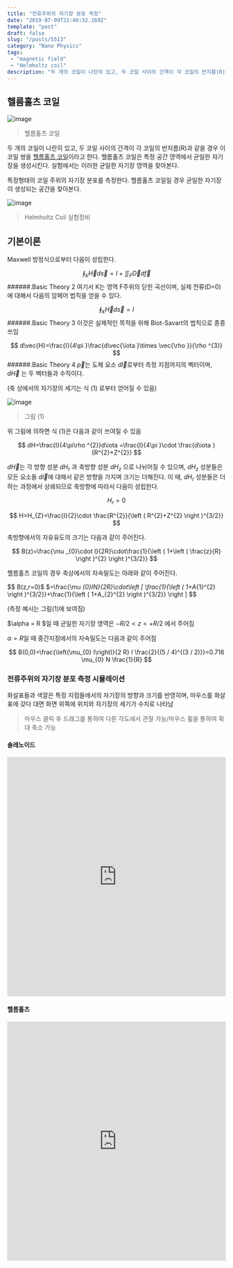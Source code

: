 ```yaml
---
title: "전류주위의 자기장 분포 측정"
date: "2019-07-09T22:40:32.169Z"
template: "post"
draft: false
slug: "/posts/5513"
category: "Nano Physics"
tags: 
 - "magnetic field"
 - "Helmholtz coil"
description: "두 개의 코일이 나란히 있고, 두 코일 사이의 간격이 각 코일의 반지름(R)과 같을 경우 이 코일 쌍을 헬름홀츠 코일이라고 한다. 헬름홀츠 코일은 특정 공간 영역에서 균일한 자기장을 생성시킨다. 실험에서는 이러한 균일한 자기장 영역을 찾아본다."
---
```


## 헬름홀츠 코일

![image](/media/POST/5513/0.jpg)
> 헬름홀츠 코일

두 개의 코일이 나란히 있고, 두 코일 사이의 간격이 각 코일의 반지름(R)과 같을 경우 이 코일 쌍을 [헬름홀츠 코일](https://ko.wikipedia.org/wiki/%ED%97%AC%EB%A6%84%ED%99%80%EC%B8%A0_%EC%BD%94%EC%9D%BC)이라고 한다. 헬름홀츠 코일은 특정 공간 영역에서 균일한 자기장을 생성시킨다. 실험에서는 이러한 균일한 자기장 영역을 찾아본다.

특정형태의 코일 주위의 자기장 분포를 측정한다. 헬름홀츠 코일일 경우 균일한 자기장이 생성되는 공간을 찾아본다.

![image](/media/POST/5513/1.jpg)
 >Helmholtz Coil 실험장비

## 기본이론
Maxwell 방정식으로부터 다음이 성립한다.

$$
\oint_{k}^{ }\vec{H}d\vec{s}=I+\iint_{F}^{ }\vec{D}d\vec{f}
$$
######.Basic Theory 2
여기서 K는 영역 F주위의 닫힌 곡선이며, 실제 전류(D=0)에 대해서 다음의 암페어 법칙을 얻을 수 있다.

$$
\oint_{k}^{ }\vec{H}d\vec{s}=I
$$
######.Basic Theory 3
이것은 실제적인 목적을 위해 Biot-Savart의 법칙으로 종종 쓰임

$$
d\vec{H}=\frac{I}{4\pi }\frac{d\vec{\iota }\times \vec{\rho }}{\rho ^{3}}
$$
######.Basic Theory 4
$\overrightarrow{p}$는 도체 요소 $d\overrightarrow{l}$로부터 측정 지점까지의 벡터이며, $d\overrightarrow{H}$ 는 두 벡터들과 수직이다.

(축 상에서의 자기장의 세기는 식 (1) 로부터 얻어질 수 있음)

![image](/media/POST/5513/2.jpg)
>그림 (1)

위 그림에 의하면 식 (1)은 다음과 같이 쓰여질 수 있음

$$
dH=\frac{I}{4\pi\rho ^{2}}d\iota =\frac{I}{4\pi }\cdot \frac{d\iota }{R^{2}+Z^{2}}
$$

$d\overrightarrow{H}$는 각 방향 성분 $dH_{r}$ 과 축방향 성분 $dH_{z}$ 으로 나뉘어질 수 있으며, $dH_{z}$ 성분들은 모든 요소들 $d\overrightarrow{l}$에 대해서 같은 방향을 가지며 크기는 더해진다. 이 때, $dH_{r}$ 성분들은 더하는 과정에서 상쇄되므로 축방향에 따라서 다음이 성립한다.

$$
H_{r}=0
$$

$$
H=H_{Z}=\frac{I}{2}\cdot \frac{R^{2}}{\left ( R^{2}+Z^{2} \right )^{3/2}}
$$

축방향에서의 자유유도의 크기는 다음과 같이 주어진다.

$$
B(z)=\frac{\mu _{0}\cdot I}{2R}\cdot\frac{1}{\left ( 1+\left ( \frac{z}{R} \right )^{2} \right )^{3/2}}
$$

헬름홀츠 코일의 경우 축상에서의 자속밀도는 아래와 같이 주어진다.

$$
B(z,r=0)$ $=\frac{\mu _{0}IN}{2R}\cdot\left [ \frac{1}{\left ( 1+A_{1}^{2} \right )^{3/2}}+\frac{1}{\left ( 1+A_{2}^{2} \right )^{3/2}} \right ]
$$

(측정 예시는 그림(1)에 보여짐)

$\alpha = R $일 때 균일한 자기장 영역은 $-R / 2<z<+R / 2$ 에서 주어짐

$\alpha = R$일 때 중간지점에서의 자속밀도는 다음과 같이 주어짐

$$
B(0,0)=\frac{\left(\mu_{0} I\right)}{2 R} I  \frac{2}{(5 / 4)^{(3 / 2)}}=0.716 \mu_{0} N  \frac{1}{R}
$$


### 전류주위의 자기장 분포 측정 시뮬레이션

화살표들과 색깔은 특정 지점들에서의 자기장의 방향과 크기를 반영히며, 마우스를 화살표에 갖다 대면 화면 위쪽에 위치와 자기장의 세기가 수치로 나타남

> 마우스 클릭 후 드래그를 통하여 다른 각도에서 관찰 가능/마우스 휠을 통하여 확대 축소 가능

#### 솔레노이드

<div>
  <iframe src="https://www.edison.re.kr/content/5513/5513/lecture_02-2/vex/Solenoid12.html" height="550px" width="100%" style="overflow-x:hidden; border:0px; margin:0px; padding:0px;"></iframe>
</div>

#### 헬름홀츠

<div>
  <iframe src="https://www.edison.re.kr/content/5513/5513/lecture_02-2/vex/HelmholtzCoil.html" height="550px" width="100%" style="overflow-x:hidden; border:0px; margin:0px; padding:0px;"></iframe>
</div>
